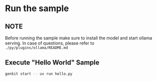 # Run the sample

## NOTE
Before running the sample make sure to install the model and start ollama serving.
In case of questions, please refer to `./py/plugins/ollama/README.md`

## Execute "Hello World" Sample

```bash
genkit start -- uv run hello.py
```
